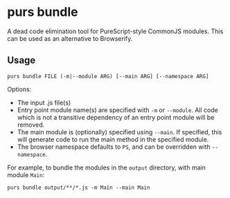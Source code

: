 # purs bundle

A dead code elimination tool for PureScript-style CommonJS modules. This can be used as an alternative to Browserify.

## Usage

    purs bundle FILE (-m|--module ARG) [--main ARG] [--namespace ARG]
    
Options:

- The input .js file(s)
- Entry point module name(s) are specified with `-m` or `--module`. All code which is not a transitive dependency of an entry point module will be removed.
- The main module is (optionally) specified using `--main`. If specified, this will generate code to run the main method in the specified module.
- The browser namespace defaults to `PS`, and can be overridden with `--namespace`.

For example, to bundle the modules in the `output` directory, with main module `Main`:

    purs bundle output/**/*.js -m Main --main Main
